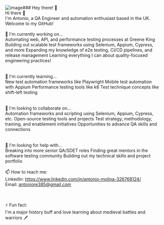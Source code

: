 ![image](https://github.com/antwan1/antwan1/assets/68503492/89392e51-a9bd-4b2e-8641-b5e1b63437f2)### Hey there! 👋
<br />
Hi there 👋<br />
I'm Antonio, a QA Engineer and automation enthusiast based in the UK. Welcome to my GitHub!
<br />
<br />
🔭 I'm currently working on...<br />
Automating web, API, and performance testing processes at Greene King
Building out scalable test frameworks using Selenium, Appium, Cypress, and more
Expanding my knowledge of e2e testing, CI/CD pipelines, and release management
Learning everything I can about quality-focused engineering practices!
<br />
<br />
<br />🌱 I'm currently learning...<br />
New test automation frameworks like Playwright
Mobile test automation with Appium
Performance testing tools like k6
Test technique concepts like shift-left testing
<br />
<br />
<br />👯 I'm looking to collaborate on...<br />
Automation frameworks and scripting using Selenium, Appium, Cypress, etc.
Open-source testing tools and projects
Test strategy, methodology, training, and enablement initiatives
Opportunities to advance QA skills and connections
<br />
<br />
<br />🤔 I'm looking for help with...<br />
Breaking into more senior QA/SDET roles
Finding great mentors in the software testing community
Building out my technical skills and project portfolio
<br />
<br />📫 How to reach me:<br />
LinkedIn: https://www.linkedin.com/in/antonio-molina-326768124/
<br />
Email: antoniore385@gmail.com

<br />
<br />⚡ Fun fact:<br />
I'm a major history buff and love learning about medieval battles and warriors 🗡

<!--
**antwan1/antwan1** is a ✨ _special_ ✨ repository because its `README.md` (this file) appears on your GitHub profile.

Here are some ideas to get you started:

- 🔭 I’m currently working on ...
- 🌱 I’m currently learning ...
- 👯 I’m looking to collaborate on ...
- 🤔 I’m looking for help with ...
- 💬 Ask me about ...
- 📫 How to reach me: ...
- 😄 Pronouns: ...
- ⚡ Fun fact: ...
-->
